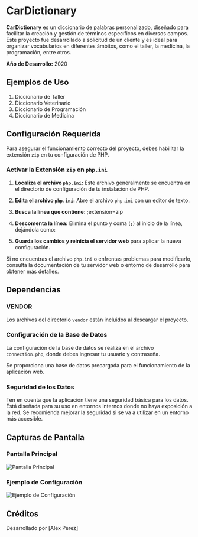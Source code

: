 # CarDictionary

**CarDictionary** es un diccionario de palabras personalizado, diseñado para facilitar la creación y gestión de términos específicos en diversos campos. Este proyecto fue desarrollado a solicitud de un cliente y es ideal para organizar vocabularios en diferentes ámbitos, como el taller, la medicina, la programación, entre otros.

**Año de Desarrollo:** 2020

## Ejemplos de Uso

1. Diccionario de Taller
2. Diccionario Veterinario
3. Diccionario de Programación
4. Diccionario de Medicina

## Configuración Requerida

Para asegurar el funcionamiento correcto del proyecto, debes habilitar la extensión `zip` en tu configuración de PHP.

### Activar la Extensión `zip` en `php.ini`

1. **Localiza el archivo `php.ini`:** Este archivo generalmente se encuentra en el directorio de configuración de tu instalación de PHP.

2. **Edita el archivo `php.ini`:** Abre el archivo `php.ini` con un editor de texto.

3. **Busca la línea que contiene:** 
;extension=zip

4. **Descomenta la línea:** 
Elimina el punto y coma (`;`) al inicio de la línea, dejándola como:

5. **Guarda los cambios y reinicia el servidor web** para aplicar la nueva configuración.

Si no encuentras el archivo `php.ini` o enfrentas problemas para modificarlo, consulta la documentación de tu servidor web o entorno de desarrollo para obtener más detalles.

## Dependencias

### VENDOR

Los archivos del directorio `vendor` están incluidos al descargar el proyecto.

### Configuración de la Base de Datos

La configuración de la base de datos se realiza en el archivo `connection.php`, donde debes ingresar tu usuario y contraseña.

Se proporciona una base de datos precargada para el funcionamiento de la aplicación web.

### Seguridad de los Datos

Ten en cuenta que la aplicación tiene una seguridad básica para los datos. Está diseñada para su uso en entornos internos donde no haya exposición a la red. Se recomienda mejorar la seguridad si se va a utilizar en un entorno más accesible.



## Capturas de Pantalla

### Pantalla Principal
![Pantalla Principal](images/pantalla_principal.png)

### Ejemplo de Configuración
![Ejemplo de Configuración](images/configuracion.png)

## Créditos

Desarrollado por [Alex Pérez]
